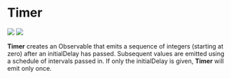 # Timer

[![](../../../assets/godev.svg?raw=true)](https://pkg.go.dev/github.com/reactivego/rx/test/Timer?tab=doc)
[![](../../../assets/rx.svg?raw=true)](http://reactivex.io/documentation/operators/timer.html)

**Timer** creates an Observable that emits a sequence of integers (starting at
zero) after an initialDelay has passed. Subsequent values are emitted using  a
schedule of intervals passed in. If only the initialDelay is given, **Timer** will
emit only once.
